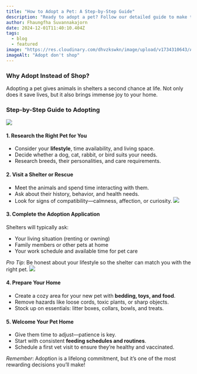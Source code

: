 ```yaml
---
title: "How to Adopt a Pet: A Step-by-Step Guide"
description: "Ready to adopt a pet? Follow our detailed guide to make the process smooth and fulfilling."
author: Fhaungfha Suvannakajorn
date: 2024-12-01T11:40:10.404Z
tags:
  - blog
  - featured
image: "https://res.cloudinary.com/dhvzkswkn/image/upload/v1734310643/Adopt_don_t_shop_qigt2g.png"
imageAlt: "Adopt don't shop"
---
```


### **Why Adopt Instead of Shop?**

Adopting a pet gives animals in shelters a second chance at life. Not only does it save lives, but it also brings immense joy to your home.


### **Step-by-Step Guide to Adopting**
![](https://res.cloudinary.com/dhvzkswkn/image/upload/v1734310641/blog_2_-_2_r0u2qe.png)

#### **1. Research the Right Pet for You**
- Consider your **lifestyle**, time availability, and living space.
- Decide whether a dog, cat, rabbit, or bird suits your needs.
- Research breeds, their personalities, and care requirements.

#### **2. Visit a Shelter or Rescue**
- Meet the animals and spend time interacting with them.
- Ask about their history, behavior, and health needs.
- Look for signs of compatibility—calmness, affection, or curiosity.
![](https://res.cloudinary.com/dhvzkswkn/image/upload/v1734310643/blog_2_-_1_aq1ovf.png)

#### **3. Complete the Adoption Application**
Shelters will typically ask:
- Your living situation (renting or owning)
- Family members or other pets at home
- Your work schedule and available time for pet care

*Pro Tip*: Be honest about your lifestyle so the shelter can match you with the right pet.
![](https://res.cloudinary.com/dhvzkswkn/image/upload/v1734310644/blog_2_-_3_ipfoto.png)

#### **4. Prepare Your Home**
- Create a cozy area for your new pet with **bedding, toys, and food**.
- Remove hazards like loose cords, toxic plants, or sharp objects.
- Stock up on essentials: litter boxes, collars, bowls, and treats.

#### **5. Welcome Your Pet Home**
- Give them time to adjust—patience is key.
- Start with consistent **feeding schedules and routines**.
- Schedule a first vet visit to ensure they’re healthy and vaccinated.

*Remember*: Adoption is a lifelong commitment, but it’s one of the most rewarding decisions you’ll make!


